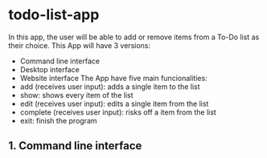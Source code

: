 # todo-list-app
In this app, the user will be able to add or remove items from a To-Do list as their choice.
This App will have 3 versions:
- Command line interface
- Desktop interface
- Website interface
The App have five main funcionalities:
- add (receives user input): adds a single item to the list
- show: shows every item of the list
- edit (receives user input): edits a single item from the list
- complete (receives user input): risks off a item from the list
- exit: finish the program
## 1. Command line interface
